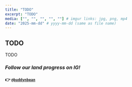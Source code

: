 ```yaml
---
title: "TODO"
excerpt: "TODO"
media: ["", "", "", "", ""] # imgur links: jpg, png, mp4
date: "2025-mm-dd" # yyyy-mm-dd (same as file name)
---
```


## TODO
TODO

### *Follow our land progress on IG!*
#### 👉 [`@buddynbean`](https://instagram.com/buddynbean)
